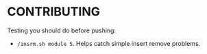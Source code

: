 # CONTRIBUTING

Testing you should do before pushing:

- `/insrm.sh module 5`. Helps catch simple insert remove problems.
